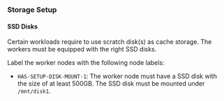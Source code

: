 
### Storage Setup

#### SSD Disks

Certain workloads require to use scratch disk(s) as cache storage. The workers must be equipped with the right SSD disks.  

Label the worker nodes with the following node labels:
- `HAS-SETUP-DISK-MOUNT-1`: The worker node must have a SSD disk with the size of at least 500GB. The SSD disk must be mounted under `/mnt/disk1`.  

